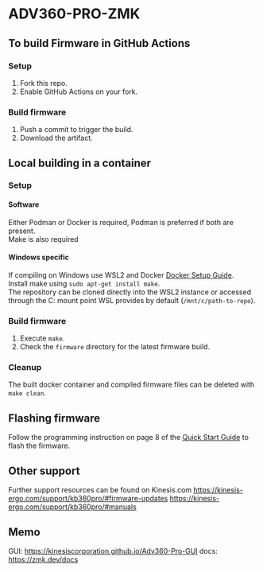 # ADV360-PRO-ZMK

## To build Firmware in GitHub Actions

### Setup

1. Fork this repo.
2. Enable GitHub Actions on your fork.

### Build firmware

1. Push a commit to trigger the build.
2. Download the artifact.

## Local building in a container

### Setup

#### Software

Either Podman or Docker is required, Podman is preferred if both are present.\
Make is also required

#### Windows specific
If compiling on Windows use WSL2 and Docker [Docker Setup Guide](https://docs.docker.com/desktop/windows/wsl/).\
Install make using `sudo apt-get install make`.\
The repository can be cloned directly into the WSL2 instance or accessed through the C: mount point WSL provides by default (`/mnt/c/path-to-repo`).

### Build firmware

1. Execute `make`.
2. Check the `firmware` directory for the latest firmware build.

### Cleanup

The built docker container and compiled firmware files can be deleted with `make clean`.

## Flashing firmware

Follow the programming instruction on page 8 of the [Quick Start Guide](https://kinesis-ergo.com/wp-content/uploads/Advantage360-Professional-QSG-v8-25-22.pdf) to flash the firmware.

## Other support

Further support resources can be found on Kinesis.com
https://kinesis-ergo.com/support/kb360pro/#firmware-updates
https://kinesis-ergo.com/support/kb360pro/#manuals

## Memo
GUI: https://kinesiscorporation.github.io/Adv360-Pro-GUI
docs: https://zmk.dev/docs
